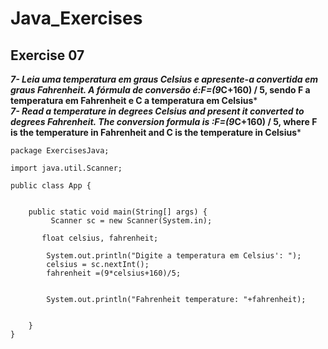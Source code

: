 # Java_Exercises
## Exercise 07
***7- Leia uma temperatura em graus Celsius e apresente-a convertida em graus Fahrenheit. A fórmula de conversão é:F=(9*C+160) / 5, sendo F a temperatura em Fahrenheit e C a temperatura em Celsius***<br>
***7- Read a temperature in degrees Celsius and present it converted to degrees Fahrenheit. The conversion formula is :F=(9*C+160) / 5, where F is the temperature in Fahrenheit and C is the temperature in Celsius***
``` 
package ExercisesJava;

import java.util.Scanner;

public class App {
    

    public static void main(String[] args) {
         Scanner sc = new Scanner(System.in);
        
       float celsius, fahrenheit;
        
        System.out.println("Digite a temperatura em Celsius': ");
        celsius = sc.nextInt();
        fahrenheit =(9*celsius+160)/5;
        
        
        System.out.println("Fahrenheit temperature: "+fahrenheit);
        

    }
}

```
